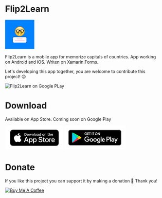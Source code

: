 # Flip2Learn

<img src="https://github.com/VictorKochetkov/Flip2Learn/blob/master/Flip2Learn.Forms.Android/Resources/mipmap-xhdpi/icon.png?raw=true" alt="Flip2Learn on App Store">

Flip2Learn is a mobile app for memorize capitals of countries.
App working on Android and iOS. Writen on Xamarin.Forms.

Let's developing this app together, you are welcome to contribute this project! 😍 

<img src="https://github.com/VictorKochetkov/Flip2Learn/blob/master/wiki/flip2learn-gameplay.gif?raw=true" alt="Flip2Learn on Google PLay">

# Download

Available on App Store. Coming soon on Google Play

<a href="https://apps.apple.com/us/app/flip2learn/id1527944047" target="_blank"><img src="https://github.com/VictorKochetkov/Flip2Learn/blob/master/wiki/app-store-badge.png?raw=true" alt="Flip2Learn on App Store"></a> <a href="" target="_blank"><img src="https://github.com/VictorKochetkov/Flip2Learn/blob/master/wiki/google-play-badge.png?raw=true" alt="Flip2Learn on Google PLay"></a>



# Donate

If you like this project you can support it by making a donation 🤗 Thank you!

<a href="https://www.buymeacoffee.com/bananadev" target="_blank"><img src="https://cdn.buymeacoffee.com/buttons/lato-green.png" alt="Buy Me A Coffee" style="height: 51px !important;width: 217px !important;" ></a>
